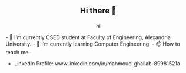 ## <p align="center"> Hi there 👋 </p>
<p align="center" id ="animated-text" style="position: relative;white-space: nowrap;animation: scroll-left 20s linear infinite;"><script>function scrollleft() {document.getElementById("animated-text").style.left = '100%';setTimeout(scrollleft, 25);}scrollleft();</script> hi </p> 
<!-- **Mahmoudghlab25/Mahmoudghlab25** is a ✨ _special_ ✨ repository because its `README.md` (this file) appears on your GitHub profile. -->
- 🔭 I’m currently CSED student at Faculty of Engineering, Alexandria University.
- 🌱 I’m currently learning Computer Engineering.
- 📫 How to reach me: <ul><li>LinkedIn Profile: www.linkedin.com/in/mahmoud-ghallab-89981521a</li></ul>
